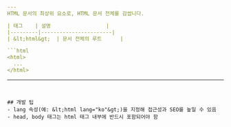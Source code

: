 ```yaml
---
HTML 문서의 최상위 요소로, HTML 문서 전체를 감쌉니다.

| 태그    | 설명                  |
|---------|-----------------------|
| &lt;html&gt;  | 문서 전체의 루트      |

```html
<html>
  ...
</html>
```

---
```


## 개발 팁
- lang 속성(예: &lt;html lang="ko"&gt;)을 지정해 접근성과 SEO를 높일 수 있음
- head, body 태그는 html 태그 내부에 반드시 포함되어야 함
